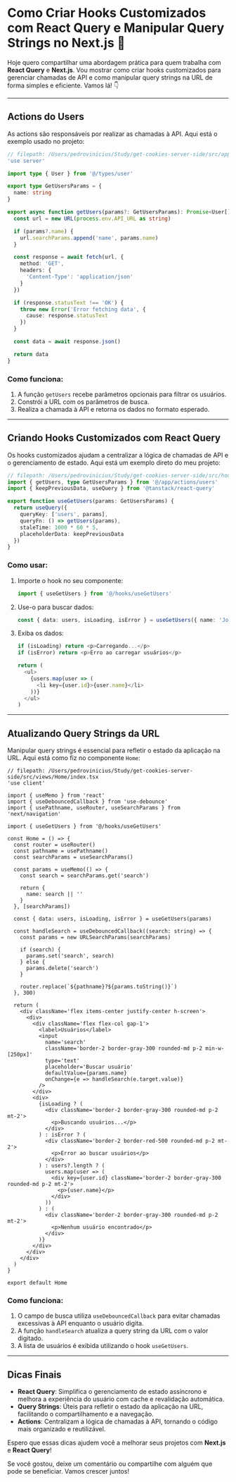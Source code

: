 # Como Criar Hooks Customizados com React Query e Manipular Query Strings no Next.js 🚀

Hoje quero compartilhar uma abordagem prática para quem trabalha com **React Query** e **Next.js**. Vou mostrar como criar hooks customizados para gerenciar chamadas de API e como manipular query strings na URL de forma simples e eficiente. Vamos lá! 👇

---

## Actions do Users

As actions são responsáveis por realizar as chamadas à API. Aqui está o exemplo usado no projeto:

```typescript
// filepath: /Users/pedrovinicius/Study/get-cookies-server-side/src/app/actions/users.ts
'use server'

import type { User } from '@/types/user'

export type GetUsersParams = {
  name: string
}

export async function getUsers(params?: GetUsersParams): Promise<User[]> {
  const url = new URL(process.env.API_URL as string)

  if (params?.name) {
    url.searchParams.append('name', params.name)
  }

  const response = await fetch(url, {
    method: 'GET',
    headers: {
      'Content-Type': 'application/json'
    }
  })

  if (response.statusText !== 'OK') {
    throw new Error('Error fetching data', {
      cause: response.statusText
    })
  }

  const data = await response.json()

  return data
}
```

### Como funciona:
1. A função `getUsers` recebe parâmetros opcionais para filtrar os usuários.
2. Constrói a URL com os parâmetros de busca.
3. Realiza a chamada à API e retorna os dados no formato esperado.

---

## Criando Hooks Customizados com React Query

Os hooks customizados ajudam a centralizar a lógica de chamadas de API e o gerenciamento de estado. Aqui está um exemplo direto do meu projeto:

```typescript
// filepath: /Users/pedrovinicius/Study/get-cookies-server-side/src/hooks/useGetUsers.ts
import { getUsers, type GetUsersParams } from '@/app/actions/users'
import { keepPreviousData, useQuery } from '@tanstack/react-query'

export function useGetUsers(params: GetUsersParams) {
  return useQuery({
    queryKey: ['users', params],
    queryFn: () => getUsers(params),
    staleTime: 1000 * 60 * 5,
    placeholderData: keepPreviousData
  })
}
```

### Como usar:
1. Importe o hook no seu componente:
   ```typescript
   import { useGetUsers } from '@/hooks/useGetUsers'
   ```

2. Use-o para buscar dados:
   ```typescript
   const { data: users, isLoading, isError } = useGetUsers({ name: 'John' })
   ```

3. Exiba os dados:
   ```typescript
   if (isLoading) return <p>Carregando...</p>
   if (isError) return <p>Erro ao carregar usuários</p>

   return (
     <ul>
       {users.map(user => (
         <li key={user.id}>{user.name}</li>
       ))}
     </ul>
   )
   ```

---

## Atualizando Query Strings da URL

Manipular query strings é essencial para refletir o estado da aplicação na URL. Aqui está como fiz no componente `Home`:

```tsx
// filepath: /Users/pedrovinicius/Study/get-cookies-server-side/src/views/Home/index.tsx
'use client'

import { useMemo } from 'react'
import { useDebouncedCallback } from 'use-debounce'
import { usePathname, useRouter, useSearchParams } from 'next/navigation'

import { useGetUsers } from '@/hooks/useGetUsers'

const Home = () => {
  const router = useRouter()
  const pathname = usePathname()
  const searchParams = useSearchParams()

  const params = useMemo(() => {
    const search = searchParams.get('search')

    return {
      name: search || ''
    }
  }, [searchParams])

  const { data: users, isLoading, isError } = useGetUsers(params)

  const handleSearch = useDebouncedCallback((search: string) => {
    const params = new URLSearchParams(searchParams)

    if (search) {
      params.set('search', search)
    } else {
      params.delete('search')
    }

    router.replace(`${pathname}?${params.toString()}`)
  }, 300)

  return (
    <div className='flex items-center justify-center h-screen'>
      <div>
        <div className='flex flex-col gap-1'>
          <label>Usuários</label>
          <input
            name='search'
            className='border-2 border-gray-300 rounded-md p-2 min-w-[250px]'
            type='text'
            placeholder='Buscar usuário'
            defaultValue={params.name}
            onChange={e => handleSearch(e.target.value)}
          />
        </div>
        <div>
          {isLoading ? (
            <div className='border-2 border-gray-300 rounded-md p-2 mt-2'>
              <p>Buscando usuários...</p>
            </div>
          ) : isError ? (
            <div className='border-2 border-red-500 rounded-md p-2 mt-2'>
              <p>Error ao buscar usuários</p>
            </div>
          ) : users?.length ? (
            users.map(user => (
              <div key={user.id} className='border-2 border-gray-300 rounded-md p-2 mt-2'>
                <p>{user.name}</p>
              </div>
            ))
          ) : (
            <div className='border-2 border-gray-300 rounded-md p-2 mt-2'>
              <p>Nenhum usuário encontrado</p>
            </div>
          )}
        </div>
      </div>
    </div>
  )
}

export default Home
```

### Como funciona:
1. O campo de busca utiliza `useDebouncedCallback` para evitar chamadas excessivas à API enquanto o usuário digita.
2. A função `handleSearch` atualiza a query string da URL com o valor digitado.
3. A lista de usuários é exibida utilizando o hook `useGetUsers`.

---

## Dicas Finais

- **React Query**: Simplifica o gerenciamento de estado assíncrono e melhora a experiência do usuário com cache e revalidação automática.
- **Query Strings**: Úteis para refletir o estado da aplicação na URL, facilitando o compartilhamento e a navegação.
- **Actions**: Centralizam a lógica de chamadas à API, tornando o código mais organizado e reutilizável.

Espero que essas dicas ajudem você a melhorar seus projetos com **Next.js** e **React Query**!

Se você gostou, deixe um comentário ou compartilhe com alguém que pode se beneficiar. Vamos crescer juntos!
